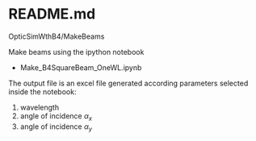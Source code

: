 README.md
=========


OpticSimWthB4/MakeBeams



Make beams using the ipython notebook

- Make_B4SquareBeam_OneWL.ipynb

The output file is an excel file generated according parameters selected inside the notebook:

1. wavelength
2. angle of incidence $\alpha_{x}$ 
3. angle of incidence $\alpha_{y}$ 